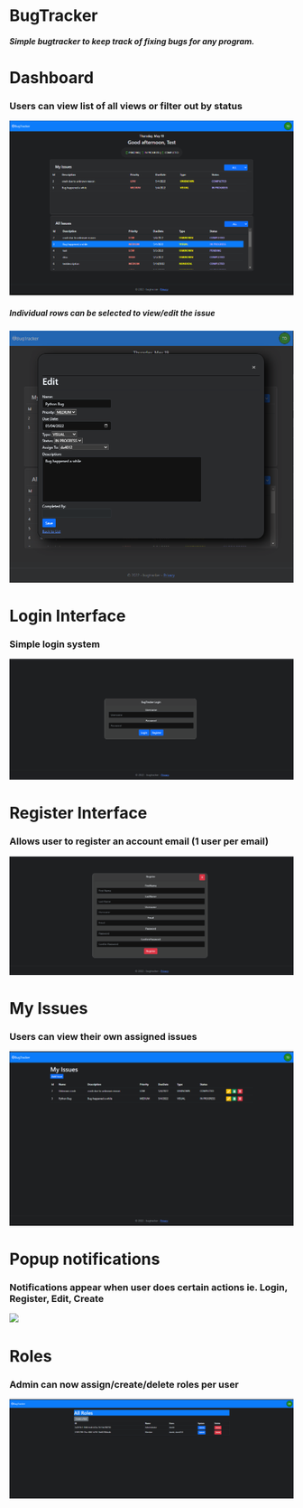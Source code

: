 # BugTracker

<h4><i>Simple bugtracker to keep track of fixing bugs for any program.</i></h4>

# Dashboard
<h3>Users can view list of all views or filter out by status</h3>
<img src=./Content/assets/main-interface.PNG>
<h5>Individual rows can be selected to view/edit the issue</h5>
<img src=./Content/assets/id-row-selection.PNG>

# Login Interface
<h3>Simple login system</h3>
<img src=./Content/assets/login.PNG>

# Register Interface
<h3>Allows user to register an account email (1 user per email)</h3>
<img src=./Content/assets/register.PNG>

# My Issues
<h3>Users can view their own assigned issues</h3>
<img src=./Content/assets/my-issues.PNG>

# Popup notifications
<h3>Notifications appear when user does certain actions ie. Login, Register, Edit, Create</h3>
<img src=./Content/assets/notifications.PNG>

# Roles
<h3>Admin can now assign/create/delete roles per user </h3>
<img src=./Content/assets/roles.PNG>